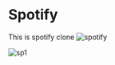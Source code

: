 # Spotify
This is spotify clone
![spotify](https://user-images.githubusercontent.com/91013735/177035083-a2e3eb6f-f007-489e-8ca0-2665b9f1fece.png)


![sp1](https://user-images.githubusercontent.com/91013735/177035102-2266d094-1592-41a2-ade0-0568149b2e47.png)
